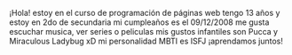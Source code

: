 ¡Hola!
estoy en el curso de programación de páginas web
tengo 13 años y estoy en 2do de secundaria
mi cumpleaños es el 09/12/2008
me gusta escuchar musica, ver series o peliculas
mis gustos infantiles son Pucca y Miraculous Ladybug xD
mi personalidad MBTI es ISFJ
¡aprendamos juntos!
<!--
**ItzelS9/ItzelS9** is a ✨ _special_ ✨ repository because its `README.md` (this file) appears on your GitHub profile.

Here are some ideas to get you started:

- 🔭 I’m currently working on ...
- 🌱 I’m currently learning ...
- 👯 I’m looking to collaborate on ...
- 🤔 I’m looking for help with ...
- 💬 Ask me about ...
- 📫 How to reach me: ...
- 😄 Pronouns: ...
- ⚡ Fun fact: ...
-->

